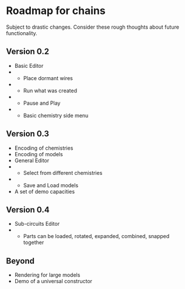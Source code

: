 # Roadmap for chains
Subject to drastic changes. Consider these rough thoughts about future functionality.

## Version 0.2
- Basic Editor
- - Place dormant wires
- - Run what was created
- - Pause and Play
- - Basic chemistry side menu

## Version 0.3
- Encoding of chemistries
- Encoding of models
- General Editor
- - Select from different chemistries
- - Save and Load models
- A set of demo capacities

## Version 0.4
- Sub-circuits Editor
- - Parts can be loaded, rotated, expanded, combined, snapped together

## Beyond
- Rendering for large models
- Demo of a universal constructor
